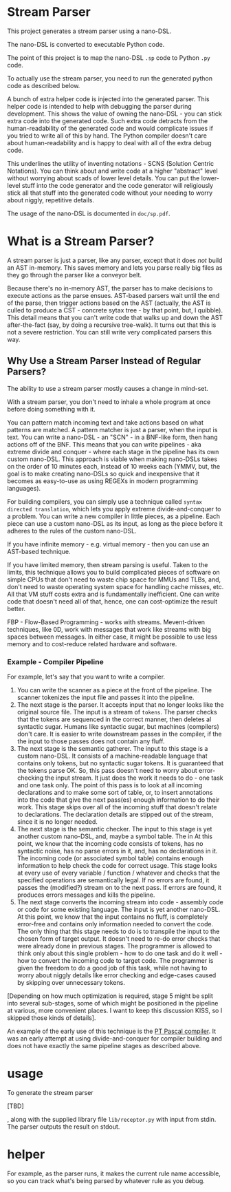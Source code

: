 # Stream Parser
This project generates a stream parser using a nano-DSL.

The nano-DSL is converted to executable Python code.

The point of this project is to map the nano-DSL `.sp` code to Python `.py` code.

To actually use the stream parser, you need to run the generated python code as described below.

A bunch of extra helper code is injected into the generated parser. This helper code is intended to help with debugging the parser during development. This shows the value of owning the nano-DSL - you can stick extra code into the generated code. Such extra code detracts from the human-readability of the generated code and would complicate issues if you tried to write all of this by hand. The Python compiler doesn't care about human-readability and is happy to deal with all of the extra debug code.

This underlines the utility of inventing notations - SCNS (Solution Centric Notations). You can think about and write code at a higher "abstract" level without worrying about scads of lower level details. You can put the lower-level stuff into the code generator and the code generator will religiously stick all that stuff into the generated code without your needing to worry about niggly, repetitive  details.

The usage of the nano-DSL is documented in `doc/sp.pdf`.

# What is a Stream Parser?

A stream parser is just a parser, like any parser, except that it does _not_ build an AST in-memory. This saves memory and lets you parse really big files as they go through the parser like a conveyor belt.

Because there's no in-memory AST, the parser has to make decisions to execute actions as the parse ensues. AST-based parsers wait until the end of the parse, then trigger actions based on the AST (actually, the AST is culled to produce a CST - concrete sytax tree - by that point, but, I quibble). This detail means that you can't write code that walks up and down the AST after-the-fact (say, by doing a recursive tree-walk). It turns out that this is not a severe restriction. You can still write very complicated parsers this way.

## Why Use a Stream Parser Instead of Regular Parsers?

The ability to use a stream parser mostly causes a change in mind-set. 

With a stream parser, you don't need to inhale a whole program at once before doing something with it.

You can pattern match incoming text and take actions based on what patterns are matched. A pattern matcher is just a parser, when the input is text. You can write a nano-DSL - an "SCN" - in a BNF-like form, then hang actions off of the BNF. This means that you can write pipelines - aka extreme divide and conquer - where each stage in the pipeline has its own custom nano-DSL. This approach is viable when making nano-DSLs takes on the order of 10 minutes each, instead of 10 weeks each (YMMV, but, the goal is to make creating nano-DSLs so quick and inexpensive that it becomes as easy-to-use as using REGEXs in modern programming languages).

For building compilers, you can simply use a technique called `syntax directed translation`, which lets you apply extreme divide-and-conquer to a problem. You can write a new compiler in little pieces, as a pipeline. Each piece can use a custom nano-DSL as its input, as long as the piece before it adheres to the rules of the custom nano-DSL.

If you have infinite memory - e.g. virtual memory - then you can use an AST-based technique.

If you have limited memory, then stream parsing is useful. Taken to the limits, this technique allows you to build complicated pieces of software on simple CPUs that don't need to waste chip space for MMUs and TLBs, and, don't need to waste operating system space for handling cache misses, etc. All that VM stuff costs extra and is fundamentally inefficient. One can write code that doesn't need all of that, hence, one can cost-optimize the result better.

FBP - Flow-Based Programming - works with streams. Mevent-driven techniques, like 0D, work with messages that work like streams with big spaces between messages. In either case, it might be possible to use less memory and to cost-reduce related hardware and software.

### Example - Compiler Pipeline
For example, let's say that you want to write a compiler. 
1. You can write the scanner as a piece at the front of the pipeline. The scanner tokenizes the input file and passes it into the pipeline.
2. The next stage is the parser. It accepts input that no longer looks like the original source file. The input is a stream of `tokens`. The parser checks that the tokens are sequenced in the correct manner, then deletes al syntactic sugar. Humans like syntactic sugar, but machines (compilers) don't care. It is easier to write downstream passes in the compiler, if the the input to those passes does not contain any fluff.
3. The next stage is the semantic gatherer. The input to this stage is a custom nano-DSL. It consists of a machine-readable language that contains only tokens, but no syntactic sugar tokens. It is guaranteed that the tokens parse OK. So, this pass doesn't need to worry about error-checking the input stream. It just does the work it needs to do - one task and one task only. The point of this pass is to look at all incoming declarations and to make some sort of table, or, to insert annotations into the code that give the next pass(es) enough information to do their work. This stage skips over all of the incoming stuff that doesn't relate to declarations. The declaration details are stipped out of the stream, since it is no longer needed.
4. The next stage is the semantic checker. The input to this stage is yet another custom nano-DSL, and, maybe a symbol table. The in At this point, we know that the incoming code consists of tokens, has no syntactic noise, has no parse errors in it, and, has no declarations in it. The incoming code (or associated symbol table) contains enough information to help check the code for correct usage. This stage looks at every use of every variable / function / whatever and checks that the specified operations are semantically legal. If no errors are found, it passes the (modified?) stream on to the next pass. If errors are found, it produces errors messages and kills the pipeline.
5. The next stage converts the incoming stream into code - assembly code or code for some existing language. The input is yet another nano-DSL. At this point, we know that the input contains no fluff, is completely error-free and contains only information needed to convert the code. The only thing that this stage needs to do is to transpile the input to the chosen form of target output. It doesn't need to re-do error checks that were already done in previous stages. The programmer is allowed to think only about this single problem - how to do one task and do it well - how to convert the incoming code to target code. The programmer is given the freedom to do a good job of this task, while not having to worry about niggly details like error checking and edge-cases caused by skipping over unnecessary tokens.

[Depending on how much optimization is required, stage 5 might be split into several sub-stages, some of which might be positioned in the pipeline at various, more convenient places. I want to keep this discussion KISS, so I skipped those kinds of details].

An example of the early use of this technique is the [PT Pascal compiler](https://research.cs.queensu.ca/home/cordy/pub/downloads/ssl/). It was an early attempt at using divide-and-conquer for compiler building and does not have exactly the same pipeline stages as described above.

# usage

To generate the stream parser

[TBD]

, along with the supplied library file `lib/receptor.py` with input from stdin. The parser outputs the result on stdout.

# helper 

For example, as the parser runs, it makes the current rule name accessible, so you can track what's being parsed by whatever rule as you debug.
